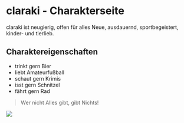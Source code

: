 # claraki - Charakterseite

claraki ist neugierig, offen für alles Neue,
ausdauernd, sportbegeistert, kinder- und tierlieb.

## Charaktereigenschaften

* trinkt gern Bier
* liebt Amateurfußball
* schaut gern Krimis
* isst gern Schnitzel
* fährt gern Rad

> Wer nicht Alles gibt, gibt Nichts!

<img src="https://thumbs.dreamstime.com/b/schlauer-fuchs-25546210.jpg"/>



